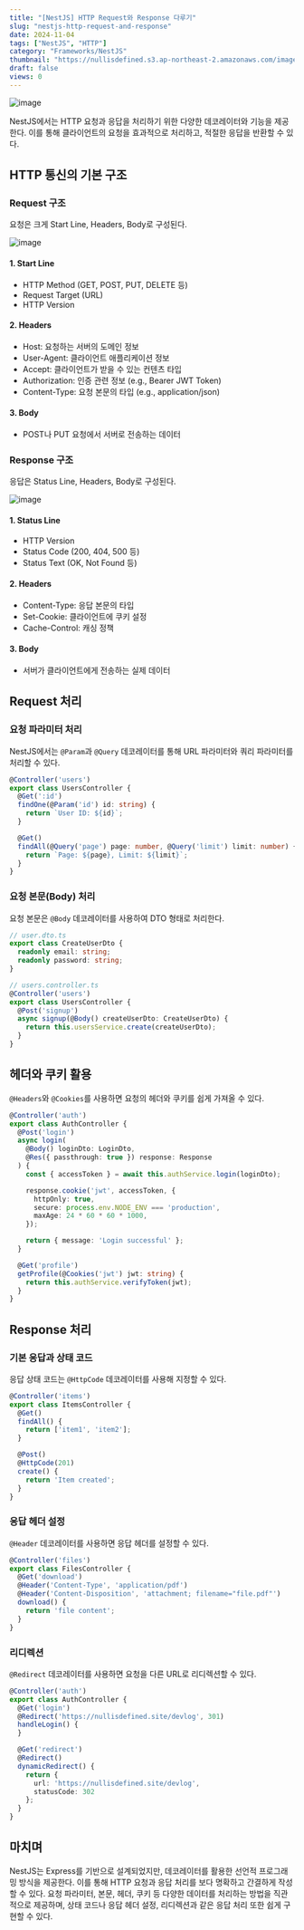 ```yaml
---
title: "[NestJS] HTTP Request와 Response 다루기"
slug: "nestjs-http-request-and-response"
date: 2024-11-04
tags: ["NestJS", "HTTP"]
category: "Frameworks/NestJS"
thumbnail: "https://nullisdefined.s3.ap-northeast-2.amazonaws.com/images/e48e6fd88f6339a761df1c6155770ce4.png"
draft: false
views: 0
---
```

![image](https://nullisdefined.s3.ap-northeast-2.amazonaws.com/images/e48e6fd88f6339a761df1c6155770ce4.png)

NestJS에서는 HTTP 요청과 응답을 처리하기 위한 다양한 데코레이터와 기능을 제공한다. 이를 통해 클라이언트의 요청을 효과적으로 처리하고, 적절한 응답을 반환할 수 있다.

## HTTP 통신의 기본 구조
### Request 구조
요청은 크게 Start Line, Headers, Body로 구성된다.

![image](https://nullisdefined.s3.ap-northeast-2.amazonaws.com/images/2edb8df6883ce6d3ddb112b8610f3303.png)
#### 1. Start Line
- HTTP Method (GET, POST, PUT, DELETE 등)
- Request Target (URL)
- HTTP Version
#### 2. Headers
- Host:  요청하는 서버의 도메인 정보
- User-Agent: 클라이언트 애플리케이션 정보
- Accept: 클라이언트가 받을 수 있는 컨텐츠 타입
- Authorization: 인증 관련 정보 (e.g., Bearer JWT Token)
- Content-Type: 요청 본문의 타입 (e.g., application/json)
#### 3. Body
- POST나 PUT 요청에서 서버로 전송하는 데이터

### Response 구조
응답은 Status Line, Headers, Body로 구성된다.

![image](https://nullisdefined.s3.ap-northeast-2.amazonaws.com/images/b19fcb766119c88bc38a9f8acfdc68bc.png)
#### 1. Status Line
- HTTP Version
- Status Code (200, 404, 500 등)
- Status Text (OK, Not Found 등)
#### 2. Headers
- Content-Type: 응답 본문의 타입
- Set-Cookie: 클라이언트에 쿠키 설정
- Cache-Control: 캐싱 정책
#### 3. Body
  - 서버가 클라이언트에게 전송하는 실제 데이터

## Request 처리
### 요청 파라미터 처리
NestJS에서는 `@Param`과 `@Query` 데코레이터를 통해 URL 파라미터와 쿼리 파라미터를 처리할 수 있다.
```ts
@Controller('users')
export class UsersController {
  @Get(':id')
  findOne(@Param('id') id: string) {
    return `User ID: ${id}`;
  }

  @Get()
  findAll(@Query('page') page: number, @Query('limit') limit: number) {
    return `Page: ${page}, Limit: ${limit}`;
  }
}
```

### 요청 본문(Body) 처리
요청 본문은 `@Body` 데코레이터를 사용하여 DTO 형태로 처리한다.
```ts
// user.dto.ts
export class CreateUserDto {
  readonly email: string;
  readonly password: string;
}

// users.controller.ts
@Controller('users')
export class UsersController {
  @Post('signup')
  async signup(@Body() createUserDto: CreateUserDto) {
    return this.usersService.create(createUserDto);
  }
}
```

## 헤더와 쿠키 활용
`@Headers`와 `@Cookies`를 사용하면 요청의 헤더와 쿠키를 쉽게 가져올 수 있다.
```ts
@Controller('auth')
export class AuthController {
  @Post('login')
  async login(
    @Body() loginDto: LoginDto,
    @Res({ passthrough: true }) response: Response
  ) {
    const { accessToken } = await this.authService.login(loginDto);

    response.cookie('jwt', accessToken, {
      httpOnly: true,
      secure: process.env.NODE_ENV === 'production',
      maxAge: 24 * 60 * 60 * 1000,
    });

    return { message: 'Login successful' };
  }

  @Get('profile')
  getProfile(@Cookies('jwt') jwt: string) {
    return this.authService.verifyToken(jwt);
  }
}
```

## Response 처리
### 기본 응답과 상태 코드
응답 상태 코드는 `@HttpCode` 데코레이터를 사용해 지정할 수 있다.
```ts
@Controller('items')
export class ItemsController {
  @Get()
  findAll() {
    return ['item1', 'item2'];
  }

  @Post()
  @HttpCode(201)
  create() {
    return 'Item created';
  }
}
```

### 응답 헤더 설정
`@Header` 데코레이터를 사용하면 응답 헤더를 설정할 수 있다.
```ts
@Controller('files')
export class FilesController {
  @Get('download')
  @Header('Content-Type', 'application/pdf')
  @Header('Content-Disposition', 'attachment; filename="file.pdf"')
  download() {
    return 'file content';
  }
}
```

### 리디렉션
`@Redirect` 데코레이터를 사용하면 요청을 다른 URL로 리디렉션할 수 있다.
```ts
@Controller('auth')
export class AuthController {
  @Get('login')
  @Redirect('https://nullisdefined.site/devlog', 301)
  handleLogin() {
  }

  @Get('redirect')
  @Redirect()
  dynamicRedirect() {
    return {
      url: 'https://nullisdefined.site/devlog',
      statusCode: 302
    };
  }
}
```

## 마치며
NestJS는 Express를 기반으로 설계되었지만, 데코레이터를 활용한 선언적 프로그래밍 방식을 제공한다. 이를 통해 HTTP 요청과 응답 처리를 보다 명확하고 간결하게 작성할 수 있다.
요청 파라미터, 본문, 헤더, 쿠키 등 다양한 데이터를 처리하는 방법을 직관적으로 제공하며, 상태 코드나 응답 헤더 설정, 리디렉션과 같은 응답 처리 또한 쉽게 구현할 수 있다.